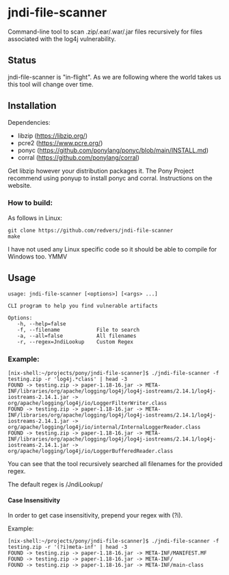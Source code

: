 # jndi-file-scanner

Command-line tool to scan .zip/.ear/.war/.jar files recursively for files associated with the log4j vulnerability.

## Status

jndi-file-scanner is "in-flight".  As we are following where the world takes us this tool will change over time.

## Installation

Dependencies:
* libzip (https://libzip.org/)
* pcre2 (https://www.pcre.org/)
* ponyc	(https://github.com/ponylang/ponyc/blob/main/INSTALL.md)
* corral (https://github.com/ponylang/corral)

Get libzip however your distribution packages it.
The Pony Project recommend using ponyup to install ponyc and corral.  Instructions on the website.

### How to build:

As follows in Linux:

```
git clone https://github.com/redvers/jndi-file-scanner
make
```

I have not used any Linux specific code so it should be able to compile for Windows too. YMMV


## Usage

```
usage: jndi-file-scanner [<options>] [<args> ...]

CLI program to help you find vulnerable artifacts

Options:
   -h, --help=false
   -f, --filename            File to search
   -a, --all=false           All filenames
   -r, --regex=JndiLookup    Custom Regex
```

### Example:

```
[nix-shell:~/projects/pony/jndi-file-scanner]$ ./jndi-file-scanner -f testing.zip -r 'log4j.*class' | head -3
FOUND -> testing.zip -> paper-1.18-16.jar -> META-INF/libraries/org/apache/logging/log4j/log4j-iostreams/2.14.1/log4j-iostreams-2.14.1.jar -> org/apache/logging/log4j/io/LoggerFilterWriter.class
FOUND -> testing.zip -> paper-1.18-16.jar -> META-INF/libraries/org/apache/logging/log4j/log4j-iostreams/2.14.1/log4j-iostreams-2.14.1.jar -> org/apache/logging/log4j/io/internal/InternalLoggerReader.class
FOUND -> testing.zip -> paper-1.18-16.jar -> META-INF/libraries/org/apache/logging/log4j/log4j-iostreams/2.14.1/log4j-iostreams-2.14.1.jar -> org/apache/logging/log4j/io/LoggerBufferedReader.class
```

You can see that the tool recursively searched all filenames for the provided regex.

The default regex is /JndiLookup/

#### Case Insensitivity

In order to get case insensitivity, prepend your regex with (?i).

Example:

```
[nix-shell:~/projects/pony/jndi-file-scanner]$ ./jndi-file-scanner -f testing.zip -r '(?i)meta-inf' | head -3
FOUND -> testing.zip -> paper-1.18-16.jar -> META-INF/MANIFEST.MF
FOUND -> testing.zip -> paper-1.18-16.jar -> META-INF/
FOUND -> testing.zip -> paper-1.18-16.jar -> META-INF/main-class
```
